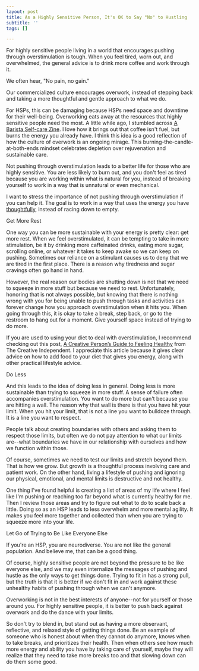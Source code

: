 ```yaml
---
layout: post
title: As a Highly Sensitive Person, It's OK to Say "No" to Hustling
subtitle: ''
tags: []

---
```

For highly sensitive people living in a world that encourages pushing through overstimulation is tough. When you feel tired, worn out, and overwhelmed, the general advice is to drink more coffee and work through it. 

We often hear, "No pain, no gain." 

Our commercialized culture encourages overwork, instead of stepping back and taking a more thoughtful and gentle approach to what we do. 

For HSPs, this can be damaging because HSPs need space and downtime for their well-being. Overworking eats away at the resources that highly sensitive people need the most. A little while ago, I stumbled across [A Barista Self-care Zine](https://baristaselfcare.neocities.org/). I love how it brings out that coffee isn't fuel, but burns the energy you already have. I think this idea is a good reflection of how the culture of overwork is an ongoing mirage. This burning-the-candle-at-both-ends mindset celebrates depletion over rejuvenation and sustainable care. 

Not pushing through overstimulation leads to a better life for those who are highly sensitive. You are less likely to burn out, and you don't feel as tired because you are working within what is natural for you, instead of breaking yourself to work in a way that is unnatural or even mechanical. 

I want to stress the importance of not pushing through overstimulation if you can help it. The goal is to work in a way that uses the energy you have [thoughtfully](https://payhip.com/b/YSucT), instead of racing down to empty. 

Get More Rest

One way you can be more sustainable with your energy is pretty clear: get more rest. When we feel overstimulated, it can be tempting to take in more stimulation, be it by drinking more caffeinated drinks, eating more sugar, scrolling online, or whatever it takes to keep awake so we can keep on pushing. Sometimes our reliance on a stimulant causes us to deny that we are tired in the first place. There is a reason why tiredness and sugar cravings often go hand in hand. 

However, the real reason our bodies are shutting down is not that we need to squeeze in more stuff but because we need to rest. Unfortunately, honoring that is not always possible, but knowing that there is nothing wrong with you for being unable to push through tasks and activities can forever change how you approach overstimulation when it hits you. When going through this, it is okay to take a break, step back, or go to the restroom to hang out for a moment. Give yourself space instead of trying to do more. 

If you are used to using your diet to deal with overstimulation, I recommend checking out this post, [A Creative Person’s Guide to Feeling Healthy](https://thecreativeindependent.com/guides/a-creative-persons-guide-to-feeling-healthy/) from The Creative Independent. I appreciate this article because it gives clear advice on how to add food to your diet that gives you energy, along with other practical lifestyle advice. 

Do Less 

And this leads to the idea of doing less in general. Doing less is more sustainable than trying to squeeze in more stuff. A sense of failure often accompanies overstimulation. You want to do more but can't because you are hitting a wall. The reason why that wall is there is that you have hit your limit. When you hit your limit, that is not a line you want to bulldoze through. It is a line you want to respect. 

People talk about creating boundaries with others and asking them to respect those limits, but often we do not pay attention to what our limits are--what boundaries we have in our relationship with ourselves and how we function within those. 

Of course, sometimes we need to test our limits and stretch beyond them. That is how we grow. But growth is a thoughtful process involving care and patient work. On the other hand, living a lifestyle of pushing and ignoring our physical, emotional, and mental limits is destructive and not healthy.  

One thing I've found helpful is creating a list of areas of my life where I feel like I'm pushing or reaching too far beyond what is currently healthy for me. Then I review those areas and try to figure out what to do to scale back a little.  Doing so as an HSP leads to less overwhelm and more mental agility. It makes you feel more together and collected than when you are trying to squeeze more into your life. 

Let Go of Trying to Be Like Everyone Else

If you're an HSP, you are neurodiverse. You are not like the general population. And believe me, that can be a good thing. 

Of course, highly sensitive people are not beyond the pressure to be like everyone else, and we may even internalize the messages of pushing and hustle as the only ways to get things done. Trying to fit in has a strong pull, but the truth is that it is better if we don't fit in and work against these unhealthy habits of pushing through when we can't anymore. 

Overworking is not in the best interests of anyone--not for yourself or those around you. For highly sensitive people, it is better to push back against overwork and do the dance with your limits. 

So don't try to blend in, but stand out as having a more observant, reflective, and relaxed style of getting things done. Be an example of someone who is honest about when they cannot do anymore, knows when to take breaks, and prioritizes their health. Then when others see how much more energy and ability you have by taking care of yourself, maybe they will realize that they need to take more breaks too and that slowing down can do them some good. 


